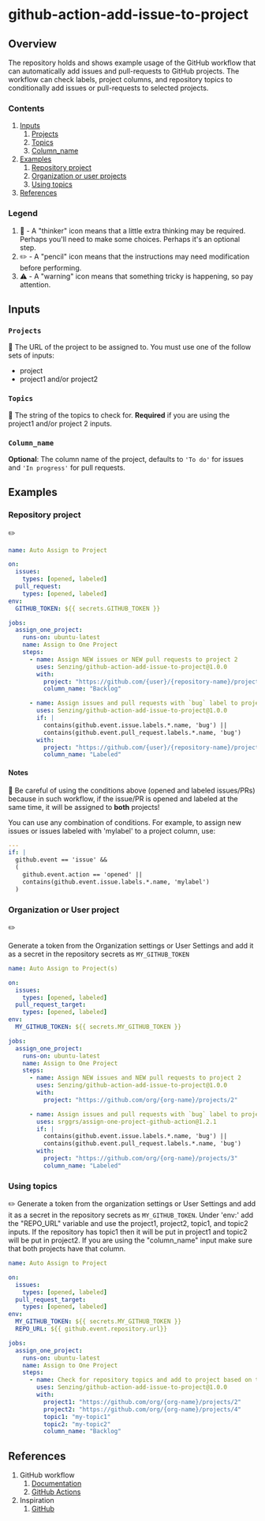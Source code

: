 # github-action-add-issue-to-project

## Overview

The repository holds and shows example usage of the GitHub workflow that can automatically add issues and pull-requests to GitHub projects. The workflow can check labels, project columns, and repository topics to conditionally add issues or pull-requests to selected projects.

### Contents

1. [Inputs]
   1. [Projects]
   1. [Topics]
   1. [Column_name]
1. [Examples]
   1. [Repository project]
   1. [Organization or user projects]
   1. [Using topics]
1. [References]

### Legend

1. :thinking: - A "thinker" icon means that a little extra thinking may be required.
   Perhaps you'll need to make some choices.
   Perhaps it's an optional step.
1. :pencil2: - A "pencil" icon means that the instructions may need modification before performing.
1. :warning: - A "warning" icon means that something tricky is happening, so pay attention.

## Inputs

### `Projects`

:thinking: The URL of the project to be assigned to.
You must use one of the follow sets of inputs:

- project
- project1 and/or project2

### `Topics`

:thinking: The string of the topics to check for. **Required** if you are using the project1 and/or project 2 inputs.

### `Column_name`

**Optional**: The column name of the project, defaults to `'To do'` for issues and `'In progress'` for pull requests.

## Examples

### Repository project

:pencil2:

```yaml
name: Auto Assign to Project

on:
  issues:
    types: [opened, labeled]
  pull_request:
    types: [opened, labeled]
env:
  GITHUB_TOKEN: ${{ secrets.GITHUB_TOKEN }}

jobs:
  assign_one_project:
    runs-on: ubuntu-latest
    name: Assign to One Project
    steps:
      - name: Assign NEW issues or NEW pull requests to project 2
        uses: Senzing/github-action-add-issue-to-project@1.0.0
        with:
          project: "https://github.com/{user}/{repository-name}/projects/2"
          column_name: "Backlog"

      - name: Assign issues and pull requests with `bug` label to project 3
        uses: Senzing/github-action-add-issue-to-project@1.0.0
        if: |
          contains(github.event.issue.labels.*.name, 'bug') ||
          contains(github.event.pull_request.labels.*.name, 'bug')
        with:
          project: "https://github.com/{user}/{repository-name}/projects/2"
          column_name: "Labeled"
```

#### Notes

:thinking:
Be careful of using the conditions above (opened and labeled issues/PRs) because in such workflow, if the issue/PR is opened and labeled at the same time, it will be assigned to **both** projects!

You can use any combination of conditions. For example, to assign new issues or issues labeled with 'mylabel' to a project column, use:

```yaml
---
if: |
  github.event == 'issue' &&
  (
    github.event.action == 'opened' ||
    contains(github.event.issue.labels.*.name, 'mylabel')
  )
```

### Organization or User project

:pencil2:

Generate a token from the Organization settings or User Settings and add it as a secret in the repository secrets as `MY_GITHUB_TOKEN`

```yaml
name: Auto Assign to Project(s)

on:
  issues:
    types: [opened, labeled]
  pull_request_target:
    types: [opened, labeled]
env:
  MY_GITHUB_TOKEN: ${{ secrets.MY_GITHUB_TOKEN }}

jobs:
  assign_one_project:
    runs-on: ubuntu-latest
    name: Assign to One Project
    steps:
      - name: Assign NEW issues and NEW pull requests to project 2
        uses: Senzing/github-action-add-issue-to-project@1.0.0
        with:
          project: "https://github.com/org/{org-name}/projects/2"

      - name: Assign issues and pull requests with `bug` label to project 3
        uses: srggrs/assign-one-project-github-action@1.2.1
        if: |
          contains(github.event.issue.labels.*.name, 'bug') ||
          contains(github.event.pull_request.labels.*.name, 'bug')
        with:
          project: "https://github.com/org/{org-name}/projects/3"
          column_name: "Labeled"
```

### Using topics

:pencil2: Generate a token from the organization settings or User Settings and add it as a secret in the repository secrets as `MY_GITHUB_TOKEN`.
Under 'env:' add the "REPO_URL" variable and use the project1, project2, topic1, and topic2 inputs. If the repository has topic1 then it will be put in project1 and topic2 will be put in project2. If you are using the "column_name" input make sure that both projects have that column.

```yaml
name: Auto Assign to Project

on:
  issues:
    types: [opened, labeled]
  pull_request_target:
    types: [opened, labeled]
env:
  MY_GITHUB_TOKEN: ${{ secrets.MY_GITHUB_TOKEN }}
  REPO_URL: ${{ github.event.repository.url}}

jobs:
  assign_one_project:
    runs-on: ubuntu-latest
    name: Assign to One Project
    steps:
      - name: Check for repository topics and add to project based on topic
        uses: Senzing/github-action-add-issue-to-project@1.0.0
        with:
          project1: "https://github.com/org/{org-name}/projects/2"
          project2: "https://github.com/org/{org-name}/projects/4"
          topic1: "my-topic1"
          topic2: "my-topic2"
          column_name: "Backlog"
```

## References

1. GitHub workflow
   1. [Documentation]
   1. [GitHub Actions]
1. Inspiration
   1. [GitHub]

[Column_name]: #column_name
[Documentation]: https://docs.github.com/en/rest/reference/actions
[Examples]: #examples
[GitHub Actions]: https://github.com/features/actions
[GitHub]: https://github.com/srggrs/assign-one-project-github-action
[Inputs]: #inputs
[Organization or user projects]: #organization-or-user-project
[Projects]: #projects
[References]: #references
[Repository project]: #repository-project
[Topics]: #topics
[Using topics]: #using-topics
